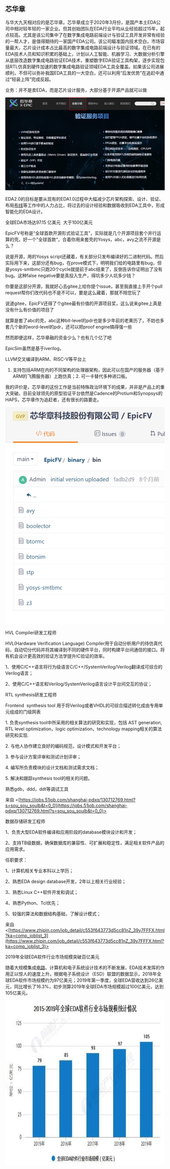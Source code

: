 ## 芯华章

与华大九天相对应的是芯华章。芯华章成立于2020年3月份，是国产本土EDA公司中相对较年轻的一家企业。但其创始团队在EDA行业平均从业经验超过15年，起点较高。尤其是该公司集中了在数字集成电路前端设计与验证工具开发非常有经验的一帮人才，是值得期待的一家国产EDA公司。该公司瞄准国内技术空白，市场容量最大，芯片设计成本占比最高的数字集成电路前端设计与验证领域。在已有的EDA技术人员和知识积累的基础上，计划以人工智能、机器学习、大数据分析引擎从底层改造数字集成电路验证EDA技术，重塑数字EDA验证工具构架，逐步实现包括RTL仿真到硬件加速的数字集成电路验证领域EDA工具全覆盖。如果该公司进展顺利，不但可以弥补我国EDA工具的一大空白，还可以利用“后发优势”在追赶中通过“轻装上阵”完成反超。

业务：并不是卖EDA，而是芯片设计服务，大部分基于开源产品就可以做

![首 页](attachments/芯华章/c944c09db2d49dd36a48efcf687c5213_MD5.png)

EDA2.0的目标是要从现有的EDA1.0过程中大幅减少芯片架构探索、设计、验证、布局[布线](http://www.hqpcb.com/zhuoluye11/?tid=26&plan=fashaoyou)等工作中的人力占比，将过去的设计经验和数据吸收到EDA工具中，形成智能化的EDA设计。

全球EDA市场达97.15 亿美元  大于100亿美元

EpicFV号称是“全球首款开源形式验证工具”，实际就是几个开源项目套个并行运算的壳。好一个”全球首款“，合着你用来套壳的Yosys，abc，avy之流不开源是么？

说是开源，用的Yosys script还藏着，有关部分只发布编译好的二进制代码。然后实际用下来，这部分还有bug，在prove模式下，明明我们给的电路里有bug，但是yosys-smtbmc只跑20个cycle就提前于abc结束了，反倒告诉你证明出了没有bug。这种false negative要是真投入生产，得坑多少人坑多少钱？

你要是这部分开源，我就好心去gitee上给你提个issue，甚至我直接上手开个pull request帮你们改代码也不是不可以，要是这么藏着，那就不陪您玩了

说道gitee，EpicFV还得了个gitee最有价值的开源项目奖，这么说来gitee上真是没有什么有价值的项目了

就算是套了abc的壳，abc这种bit-level的pdr也是多少年前的老黄历了，不妨也多套几个新的word-level的pdr，还可以把proof engine搞得强一些

然而即便这样，芯华章融的资金少么？也有几个亿了吧

EpicSim虽然是基于iverilog，

LLVM交叉编译到ARM、RISC-V等平台上

1. 支持包括ARM在内的不同架构的处理器架构，因此可以在国产的服务器（基于ARM的飞腾服务器）上跑仿真；2. 可一卡替代多种进口板。

我的评价是，芯华章的这份工作是当前特殊政治环境下的成果，并非是产品上的重大突破。目前全球领先的原型验证平台依然是Cadence的Protium和Synopsys的HAPS，芯华章作为追赶者，还有很长的路要走。

![/ EpicFV](attachments/芯华章/eff459d7d81517f6056fd350fb4633da_MD5.png)

HVL Compiler研发工程师

HVL(Hardware Verification Language) Compiler用于自动分析用户的待仿真代码，自动切分代码并将其编译到不同的硬件平台，同时构建平台间通信的接口。将有机会设计更高效的验证方法学提升IC验证的效率。

1、使用C/C++语言将行为级语言C/C++/SystemVerilog/Verilog翻译成可综合的Verilog语言；

2、使用C/C++语言和Verilog/SystemVerilog语言设计平台间交互的协议；

RTL synthesis研发工程师

Frontend  synthesis tool 用于将Verilog或者VHDL的可综合描述转化成由专用单元组成的门级网表

1. 负责synthesis tool中所采用的相关算法的研究和实现，包括 AST generation, RTL level optimization，logic optimization，technology mapping相关的算法研究和实现.

2. 与他人协作建立良好的编码规范，设计模式和开发平台；   

3. 参与设计方案评审和测试计划评审；

4. 编写所负责模块的设计文档和测试需求文档；

5. 解决和跟踪synthesis tool的相关的问题。

熟悉gdb，ddd，ddt等调试工具

来自 <[https://jobs.51job.com/shanghai-pdxq/130712769.html?s=sou_sou_soulb&t=0_0](https://jobs.51job.com/shanghai-pdxq/130712769.html?s=sou_sou_soulb&t=0_0)>

数据存储研发工程师

1、负责大型EDA软件编译和应用阶段的database模块设计和开发；

2、支持TB级数据，确保数据库的兼容性、可扩展和稳定性，满足相关软件产品的应用需求。

任职要求：

1、计算机相关专业本科以上学历；

2、熟悉EDA design database开发，2年以上相关行业经验；

3、熟悉Linux C++软件开发和调试；

4、熟悉Python、Tcl优先；

5、较强的算法和数据结构基础，了解设计模式；

来自 <[https://www.zhipin.com/job_detail/c553f643773d5cc81nZ_39y7FFFX.html?ka=comp_joblist_3](https://www.zhipin.com/job_detail/c553f643773d5cc81nZ_39y7FFFX.html?ka=comp_joblist_3)>

2019年全球EDA软件行业市场规模突破百亿美元

随着大规模集成[电路](http://www.hqpcb.com/)、计算机和电子系统设计技术的不断发展，EDA技术发挥的作用正以惊人的速度上升。根据电子系统设计（ESD）联盟的数据显示，2018年全球EDA软件市场规模约为97亿美元；2019年第一季度，全球EDA营收达到26亿美元，同比增长了16.3%，初步测算2019年全球EDA市场规模超过100亿美元，达到105亿美元。

[![](attachments/芯华章/6e18d544d386844bc5a86fa4372cd035_MD5.jpg)](http://file.elecfans.com/web1/M00/BE/E1/pIYBAF7jO4OAW7n4AABjvfBkks8394.jpg)
